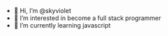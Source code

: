 - 👋 Hi, I’m @skyviolet
- 👀 I’m interested in become a full stack programmer
- 🌱 I’m currently learning javascript

<!---
skyviolet/skyviolet is a ✨ special ✨ repository because its `README.md` (this file) appears on your GitHub profile.
You can click the Preview link to take a look at your changes.
--->
